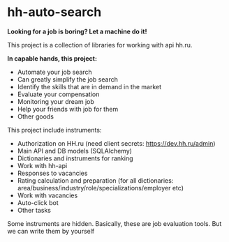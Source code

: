 # hh-auto-search
**Looking for a job is boring? Let a machine do it!**

This project is a collection of libraries for working with api hh.ru. 

**In capable hands, this project:**
 - Automate your job search
 - Can greatly simplify the job search
 - Identify the skills that are in demand in the market
 - Evaluate your compensation
 - Monitoring your dream job
 - Help your friends with job for them
 - Other goods


This project include instruments:
- Authorization on HH.ru (need client secrets: https://dev.hh.ru/admin)
- Main API and DB models (SQLAlchemy)
- Dictionaries and instruments for ranking
- Work with hh-api
- Responses to vacancies
- Rating calculation and preparation (for all dictionaries: area/business/industry/role/specializations/employer etc)
- Work with vacancies
- Auto-click bot
- Other tasks

Some instruments are hidden. Basically, these are job evaluation tools. But we can write them by yourself